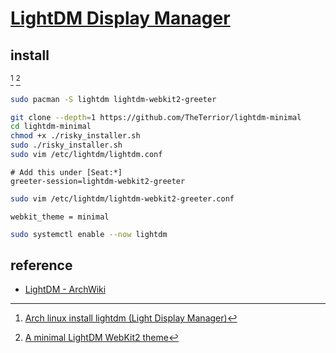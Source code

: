 # [LightDM Display Manager](https://github.com/canonical/lightdm)

## install

[^1] [^2]

```sh
sudo pacman -S lightdm lightdm-webkit2-greeter
```

```sh
git clone --depth=1 https://github.com/TheTerrior/lightdm-minimal
cd lightdm-minimal
chmod +x ./risky_installer.sh
sudo ./risky_installer.sh
sudo vim /etc/lightdm/lightdm.conf
```

```
# Add this under [Seat:*]
greeter-session=lightdm-webkit2-greeter
```

```sh
sudo vim /etc/lightdm/lightdm-webkit2-greeter.conf
```

```
webkit_theme = minimal
```

```sh
sudo systemctl enable --now lightdm
```

## reference

- [LightDM - ArchWiki](https://wiki.archlinux.org/title/LightDM)

[^1]: [Arch linux install lightdm (Light Display Manager)](https://gist.github.com/miguelmota/5087fb8d92599efc4748c134846c8daf)
[^2]: [A minimal LightDM WebKit2 theme](https://github.com/TheTerrior/lightdm-minimal)
